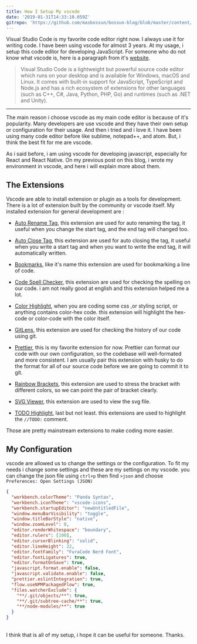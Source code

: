 ```yaml
---
title: How I Setup My vscode
date: '2019-01-31T14:33:10.059Z'
gitrepo: 'https://github.com/masbossun/bossun-blog/blob/master/content/blog/how-i-setup-my-vscode/index.md'
---
```


Visual Studio Code is my favorite code editor right now. I always use it for writing code. I have been using vscode for almost 3 years. At my usage, i setup this code editor for developing JavaScript. For someone who do not know what vscode is, here is a paragraph from it's [website](https://code.visualstudio.com/docs).

> Visual Studio Code is a lightweight but powerful source code editor which runs on your desktop and is available for Windows, macOS and Linux. It comes with built-in support for JavaScript, TypeScript and Node.js and has a rich ecosystem of extensions for other languages (such as C++, C#, Java, Python, PHP, Go) and runtimes (such as .NET and Unity).

---

The main reason i choose vscode as my main code editor is because of it's popularity. Many developers are use vscode and they have their own setup or configuration for their usage. And then i tried and i love it. I have been using many code editor before like sublime, notepad++, and atom. But, i think the best fit for me are vscode.

As i said before, i am using vscode for developing javascript, especially for React and React Native. On my previous post on this blog, i wrote my environment in vscode, and here i will explain more about them.

## The Extensions

Vscode are able to install extension or plugin as a tools for development. There is a lot of extension built by the community or vscode itself. My installed extension for general development are :

- [Auto Rename Tag](https://marketplace.visualstudio.com/items?itemName=formulahendry.auto-rename-tag), this extension are used for auto renaming the tag, it useful when you change the start tag, and the end tag will changed too.

- [Auto Close Tag](https://marketplace.visualstudio.com/items?itemName=formulahendry.auto-close-tag), this extension are used for auto closing the tag, it useful when you write a start tag and when you want to write the end tag, it will automatically written.
- [Bookmarks](https://marketplace.visualstudio.com/items?itemName=alefragnani.bookmarks), like it's name this extension are used for bookmarking a line of code.
- [Code Spell Checker](https://marketplace.visualstudio.com/items?itemName=streetsidesoftware.code-spell-checker), this extension are used for checking the spelling on our code. i am not really good at english and this extension helped me a lot.
- [Color Highlight](https://marketplace.visualstudio.com/items?itemName=naumovs.color-highlight), when you are coding some css ,or styling script, or anything contains color-hex code. this extension will highlight the hex-code or color-code with the color itself.
- [GitLens](https://marketplace.visualstudio.com/items?itemName=eamodio.gitlens), this extension are used for checking the history of our code using git.
- [Prettier](https://marketplace.visualstudio.com/items?itemName=esbenp.prettier-vscode), this is my favorite extension for now. Prettier can format our code with our own configuration, so the codebase will well-formated and more consistent. I am usually pair this extension with husky to do the format for all of our source code before we are going to commit it to git.
- [Rainbow Brackets](https://marketplace.visualstudio.com/items?itemName=2gua.rainbow-brackets), this extension are used to stress the bracket with different colors, so we can point the pair of bracket clearly.
- [SVG Viewer](https://marketplace.visualstudio.com/items?itemName=cssho.vscode-svgviewer), this extension are used to view the svg file.
- [TODO Highlight](https://marketplace.visualstudio.com/items?itemName=wayou.vscode-todo-highlight), last but not least. this extensions are used to highlight the `//TODO:` comment.

Those are pretty mainstream extensions to make coding more easier.

## My Configuration

vscode are allowed us to change the settings or the configuration. To fit my needs i change some settings and these are my settings on my vscode. you can change the json file using `ctrl+p` then find `>json` and choose `Preferences: Open Settings (JSON)`

```json
{
  "workbench.colorTheme": "Panda Syntax",
  "workbench.iconTheme": "vscode-icons",
  "workbench.startupEditor": "newUntitledFile",
  "window.menuBarVisibility": "toggle",
  "window.titleBarStyle": "native",
  "window.zoomLevel": 0,
  "editor.renderWhitespace": "boundary",
  "editor.rulers": [100],
  "editor.cursorBlinking": "solid",
  "editor.lineHeight": 22,
  "editor.fontFamily": "FuraCode Nerd Font",
  "editor.fontLigatures": true,
  "editor.formatOnSave": true,
  "javascript.format.enable": false,
  "javascript.validate.enable": false,
  "prettier.eslintIntegration": true,
  "flow.useNPMPackagedFlow": true,
  "files.watcherExclude": {
    "**/.git/objects/**": true,
    "**/.git/subtree-cache/**": true,
    "**/node-modules/**": true
  }
}
```

<br/>
I think that is all of my setup, i hope it can be useful for someone. Thanks.
